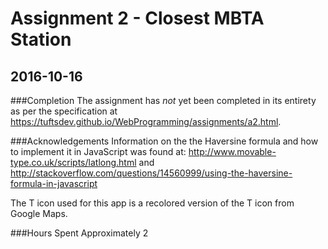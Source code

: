 # Assignment 2 - Closest MBTA Station
## 2016-10-16

###Completion
The assignment has *not* yet been completed in its entirety as per the specification at https://tuftsdev.github.io/WebProgramming/assignments/a2.html.

###Acknowledgements
Information on the the Haversine formula and how to implement it in JavaScript was found at:
http://www.movable-type.co.uk/scripts/latlong.html
and
http://stackoverflow.com/questions/14560999/using-the-haversine-formula-in-javascript

The T icon used for this app is a recolored version of the T icon from Google Maps.

###Hours Spent
Approximately 2

